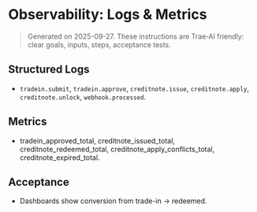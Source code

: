 # Observability: Logs & Metrics

> Generated on 2025-09-27. These instructions are Trae‑AI friendly: clear goals, inputs, steps, acceptance tests.


## Structured Logs
- `tradein.submit`, `tradein.approve`, `creditnote.issue`, `creditnote.apply`, `creditnote.unlock`, `webhook.processed`.

## Metrics
- tradein_approved_total, creditnote_issued_total, creditnote_redeemed_total,
  creditnote_apply_conflicts_total, creditnote_expired_total.

## Acceptance
- Dashboards show conversion from trade-in → redeemed.
